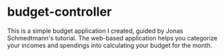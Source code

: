 # budget-controller

This is a simple budget application I created, guided by Jonas Schmedtmann's tutorial. The web-based application helps you categorize your incomes and spendings into calculating your budget for the month.
